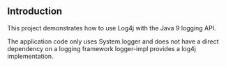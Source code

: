 ## Introduction

This project demonstrates how to use Log4j with the Java 9 logging API.

The application code only uses System.logger and does not have a direct dependency on a logging framework
logger-impl provides a log4j implementation.
